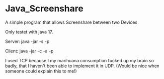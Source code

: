 # Java_Screenshare
A simple program that allows Screenshare between two Devices

Only testet with java 17.

Server:
java -jar -s -p <port>

Client:
java -jar -c -a <ip> -p <port>

I used TCP because I my marihuana consumption fucked up my brain so badly, that I haven't been able to implement it in UDP.
(Would be nice when someone could explain this to me!)
